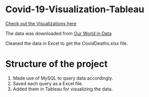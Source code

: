 # Covid-19-Visualization-Tableau

[Check out the Visualizations here](https://public.tableau.com/app/profile/rathin2871/viz/Covid19DataVisualization_16273905174870/Dashboard1?publish=yes)

The data was downloaded from [Our World in Data](https://ourworldindata.org/covid-deaths)

Cleaned the data in Excel to get the CovidDeaths.xlsx file.

# Structure of the project
1. Made use of MySQL to query data accordingly.
2. Saved each query as a Excel file.
3. Added them in Tableau for visualizing the data.

